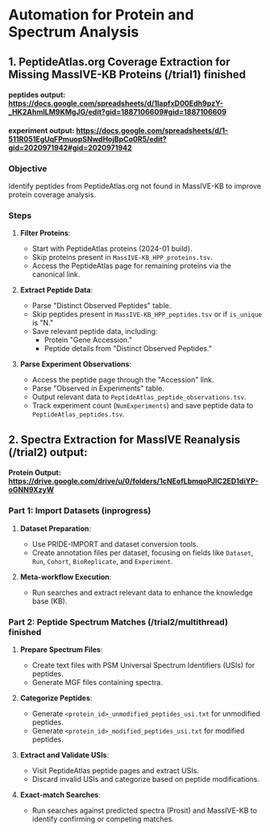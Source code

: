# Automation for Protein and Spectrum Analysis

## 1. PeptideAtlas.org Coverage Extraction for Missing MassIVE-KB Proteins (/trial1) finished
#### peptides output: https://docs.google.com/spreadsheets/d/1IapfxD00Edh9pzY-_HK2AhmILM9KMgJG/edit?gid=1887106609#gid=1887106609
#### experiment output: https://docs.google.com/spreadsheets/d/1-511R051EgUqFPmuopSNwdHojBpCo0R5/edit?gid=2020971942#gid=2020971942

### Objective
Identify peptides from PeptideAtlas.org not found in MassIVE-KB to improve protein coverage analysis.

### Steps
1. **Filter Proteins**:
   - Start with PeptideAtlas proteins (2024-01 build).
   - Skip proteins present in `MassIVE-KB_HPP_proteins.tsv`.
   - Access the PeptideAtlas page for remaining proteins via the canonical link.

2. **Extract Peptide Data**:
   - Parse "Distinct Observed Peptides" table.
   - Skip peptides present in `MassIVE-KB_HPP_peptides.tsv` or if `is_unique` is "N."
   - Save relevant peptide data, including:
     - Protein "Gene Accession."
     - Peptide details from "Distinct Observed Peptides."

3. **Parse Experiment Observations**:
   - Access the peptide page through the "Accession" link.
   - Parse "Observed in Experiments" table.
   - Output relevant data to `PeptideAtlas_peptide_observations.tsv`.
   - Track experiment count (`NumExperiments`) and save peptide data to `PeptideAtlas_peptides.tsv`.

## 2. Spectra Extraction for MassIVE Reanalysis (/trial2) output: 
#### Protein Output: https://drive.google.com/drive/u/0/folders/1cNEofLbmqoPJIC2ED1diYP-oGNN9XzyW

### Part 1: Import Datasets (inprogress)
1. **Dataset Preparation**:
   - Use PRIDE-IMPORT and dataset conversion tools.
   - Create annotation files per dataset, focusing on fields like `Dataset`, `Run`, `Cohort`, `BioReplicate`, and `Experiment`.

2. **Meta-workflow Execution**:
   - Run searches and extract relevant data to enhance the knowledge base (KB).

### Part 2: Peptide Spectrum Matches (/trial2/multithread) finished
1. **Prepare Spectrum Files**:
   - Create text files with PSM Universal Spectrum Identifiers (USIs) for peptides.
   - Generate MGF files containing spectra.

2. **Categorize Peptides**:
   - Generate `<protein_id>_unmodified_peptides_usi.txt` for unmodified peptides.
   - Generate `<protein_id>_modified_peptides_usi.txt` for modified peptides.

3. **Extract and Validate USIs**:
   - Visit PeptideAtlas peptide pages and extract USIs.
   - Discard invalid USIs and categorize based on peptide modifications.

4. **Exact-match Searches**:
   - Run searches against predicted spectra (Prosit) and MassIVE-KB to identify confirming or competing matches.
